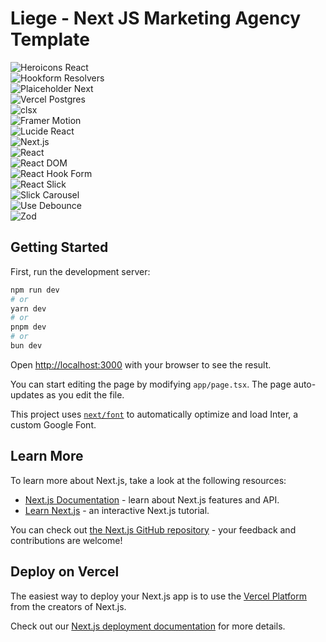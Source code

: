 <h1>Liege - Next JS Marketing Agency Template</h1>

![Heroicons React](https://img.shields.io/badge/@heroicons/react-v2.1.1-blue)  
![Hookform Resolvers](https://img.shields.io/badge/@hookform/resolvers-v3.3.4-green)  
![Plaiceholder Next](https://img.shields.io/badge/@plaiceholder/next-v3.0.0-orange)  
![Vercel Postgres](https://img.shields.io/badge/@vercel/postgres-v0.7.2-brightgreen)  
![clsx](https://img.shields.io/badge/clsx-v2.1.0-lightgrey)  
![Framer Motion](https://img.shields.io/badge/framer--motion-v11.1.9-pink)  
![Lucide React](https://img.shields.io/badge/lucide--react-v0.323.0-blueviolet)  
![Next.js](https://img.shields.io/badge/next-v14.1.0-yellowgreen)  
![React](https://img.shields.io/badge/react-v18-blue)  
![React DOM](https://img.shields.io/badge/react--dom-v18-yellow)  
![React Hook Form](https://img.shields.io/badge/react--hook--form-v7.51.4-green)  
![React Slick](https://img.shields.io/badge/react--slick-v0.30.2-red)  
![Slick Carousel](https://img.shields.io/badge/slick--carousel-v1.8.1-darkred)  
![Use Debounce](https://img.shields.io/badge/use--debounce-v10.0.0-orange)  
![Zod](https://img.shields.io/badge/zod-v3.23.8-purple)  


## Getting Started

First, run the development server:

```bash
npm run dev
# or
yarn dev
# or
pnpm dev
# or
bun dev
```

Open [http://localhost:3000](http://localhost:3000) with your browser to see the result.

You can start editing the page by modifying `app/page.tsx`. The page auto-updates as you edit the file.

This project uses [`next/font`](https://nextjs.org/docs/basic-features/font-optimization) to automatically optimize and load Inter, a custom Google Font.

## Learn More

To learn more about Next.js, take a look at the following resources:

- [Next.js Documentation](https://nextjs.org/docs) - learn about Next.js features and API.
- [Learn Next.js](https://nextjs.org/learn) - an interactive Next.js tutorial.

You can check out [the Next.js GitHub repository](https://github.com/vercel/next.js/) - your feedback and contributions are welcome!

## Deploy on Vercel

The easiest way to deploy your Next.js app is to use the [Vercel Platform](https://vercel.com/new?utm_medium=default-template&filter=next.js&utm_source=create-next-app&utm_campaign=create-next-app-readme) from the creators of Next.js.

Check out our [Next.js deployment documentation](https://nextjs.org/docs/deployment) for more details.
